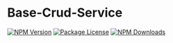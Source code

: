 # Base-Crud-Service

<a href="https://www.npmjs.com/package/base-crud-service" target="_blank"><img src="https://img.shields.io/npm/v/base-crud-service" alt="NPM Version" /></a>
<a href="https://www.npmjs.com/package/base-crud-service" target="_blank"><img src="https://img.shields.io/npm/l/base-crud-service" alt="Package License" /></a>
<a href="https://www.npmjs.com/package/base-crud-service" target="_blank"><img src="https://img.shields.io/npm/dm/base-crud-service" alt="NPM Downloads" /></a>